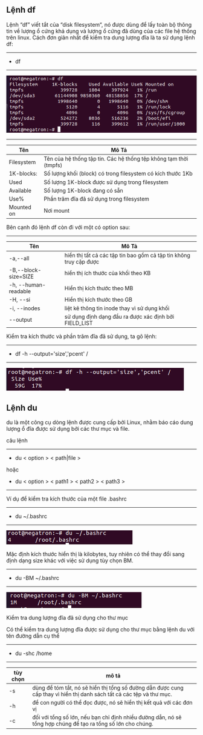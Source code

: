 ## Lệnh df

Lệnh “df” viết tắt của “disk filesystem“, nó được dùng để lấy toàn bộ thông tin về lượng ổ cứng khả dụng và lượng ổ cứng đã dùng của các file hệ thống trên linux. Cách đơn giản nhất để kiểm tra dung lượng đĩa là ta sử dụng lệnh df:

---
- df
---

![dfimage1](Image/dfimage1.png)

---
|Tên|Mô Tả|
|-|-|
|Filesystem|Tên của hệ thống tập tin. Các hệ thống tệp không tạm thời (tmpfs)|
|1K-blocks:|Số lượng khối (block) có trong filesystem có kích thước 1Kb|
|Used|Số lượng 1K-block được sử dụng trong filesystem|
|Available|Số lượng 1K-block đang có sẵn|
|Use%|Phần trăm đĩa đã sử dụng trong filesystem|
|Mounted on|Nơi mount|

Bên cạnh đó lệnh df còn đi với một có option sau:

---
|Tên|Mô Tả|
|-|-|
|-a,--all|hiển thị tất cả các tập tin bao gồm cả tập tin không truy cập được|
|-B,--block-size=SIZE|hiển thị ích thước của khối theo KB|
|-h, --human-readable|Hiển thị kích thước theo MB|
|-H, --si|Hiển thị kích thước theo GB|
|-i, --inodes|liệt kê thông tin inode thay vì sử dụng khối |
|--output|sử dụng định dạng đầu ra được xác định bởi FIELD_LIST|

Kiểm tra kích thước và phần trăm đĩa đã sử dụng, ta gõ lệnh:

---
- df -h --output='size','pcent' /
---

![dfimage2](Image/dfimage2.png)



## Lệnh du 

du là một công cụ dòng lệnh được cung cấp bởi Linux, nhằm báo cáo dung lượng ổ đĩa được sử dụng bởi các thư mục và file.

câu lệnh

---
- du < option > < path|file >

hoặc 

- du < option > < path1 > < path2 > < path3 > 
---

Ví dụ để kiểm tra kích thước của một file .bashrc

---
- du ~/.bashrc
---

![duiamge1](Image/duimage1.png)

Mặc định kích thước hiển thị là kilobytes, tuy nhiên có thể thay đổi sang định dạng size khác với việc sử dụng tùy chọn BM.

---
- du -BM ~/.bashrc
---

![duimage2](Image/duimage2.png)


Kiểm tra dung lượng đĩa đã sử dụng cho thư mục

Có thể kiểm tra dung lượng đĩa được sử dụng cho thư mục bằng lệnh du với tên đường dẫn cụ thể

---
- du -shc /home
---

|tùy chọn|mô tả|
|-|-|
|-s|dùng để tóm tắt, nó sẽ hiển thị tổng số đường dẫn được cung cấp thay vì hiển thị danh sách tất cả các tệp và thư mục.|
|-h|để con người có thể đọc được, nó sẽ hiển thị kết quả với các đơn vị|
|-c|đối với tổng số lớn, nếu bạn chỉ định nhiều đường dẫn, nó sẽ tổng hợp chúng để tạo ra tổng số lớn cho chúng.|

